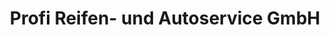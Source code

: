 ---
title: "Profi Reifen- und Autoservice GmbH"
url: /eisenstadt/profi-reifen-und-autoservice-gmbh/
shop: Reifen
---